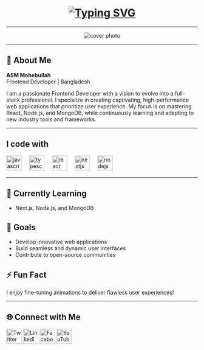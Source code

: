 <h1 align="center">
  <a href="#">
    <img src="https://readme-typing-svg.demolab.com?font=Fira+Code&pause=1000&color=F75C7E&width=435&lines=Hi+I+am+ASM+Mohebullah;Frontend+Developer;Aspiring+Full-Stack+Developer" alt="Typing SVG" />
  </a>
</h1>

---

<p align="center">
  <img src="https://i.ibb.co/SJrzZzj/git-portfolio-final.png" alt="cover photo" />
</p>

---

## 🎨 About Me
**ASM Mohebullah**  
Frontend Developer | Bangladesh  

I am a passionate Frontend Developer with a vision to evolve into a full-stack professional. I specialize in creating captivating, high-performance web applications that prioritize user experience. My focus is on mastering React, Node.js, and MongoDB, while continuously learning and adapting to new industry tools and frameworks.

---

<h2 align="left">I code with</h2>

<div align="left">
  <img src="https://cdn.jsdelivr.net/gh/devicons/devicon/icons/javascript/javascript-original.svg" height="40" alt="javascript logo" />
  <img width="12" />
  <img src="https://cdn.jsdelivr.net/gh/devicons/devicon/icons/typescript/typescript-original.svg" height="40" alt="typescript logo" />
  <img width="12" />
  <img src="https://cdn.jsdelivr.net/gh/devicons/devicon/icons/react/react-original.svg" height="40" alt="react logo" />
  <img width="12" />
  <img src="https://cdn.jsdelivr.net/gh/devicons/devicon/icons/nextjs/nextjs-original.svg" height="40" alt="nextjs logo" />
  <img width="12" />
  <img src="https://cdn.jsdelivr.net/gh/devicons/devicon/icons/nodejs/nodejs-original.svg" height="40" alt="nodejs logo" />
</div>

---


## 🌱 Currently Learning
- Next.js, Node.js, and MongoDB  

## 🎯 Goals
- Develop innovative web applications  
- Build seamless and dynamic user interfaces  
- Contribute to open-source communities  

## ⚡ Fun Fact
I enjoy fine-tuning animations to deliver flawless user experiences!

---

## 🌐 Connect with Me
<p align="left">
  <a href="https://twitter.com/asm-mohebullah" target="_blank"><img src="https://i.ibb.co/J5kbfDJ/twitter.png" height="40" alt="Twitter logo" /></a>
  <a href="https://linkedin.com/in/asm-mohebullah" target="_blank"><img src="https://i.ibb.co/rstNV91/linkedin.png" height="40" alt="LinkedIn logo" /></a>
  <a href="https://facebook.com/asm.mohebullah" target="_blank"><img src="https://i.ibb.co/xqRJMbd/faceboook.png" height="40" alt="Facebook logo" /></a>
  <a href="https://youtube.com" target="_blank"><img src="https://i.ibb.co/2MWqpyQ/youtube.png" height="40" alt="YouTube logo" /></a>
</p>
